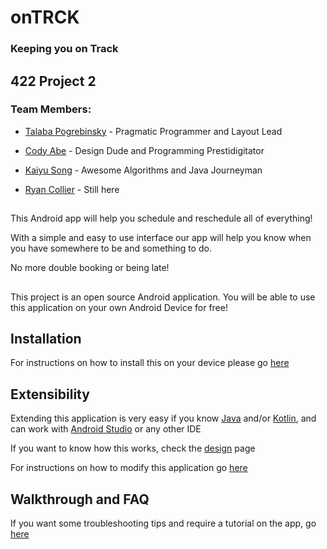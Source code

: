 # onTRCK #
### Keeping you on Track

##
## 422 Project 2

### Team Members:
 - [Talaba Pogrebinsky](https://github.com/pogrebinsky2010) - Pragmatic Programmer and Layout Lead
 
 - [Cody Abe](https://github.com/codemasa) - Design Dude and Programming Prestidigitator 
 
 - [Kaiyu Song](https://github.com/kaiyus) - Awesome Algorithms and Java Journeyman
 
 - [Ryan Collier](https://github.com/FidgetYou) - Still here
##
This Android app will help you schedule and reschedule all of everything!

With a simple and easy to use interface our app will help you know when you have somewhere to be and something to do.

No more double booking or being late!

##
This project is an open source Android application. You will be able to use this application on your own Android Device for free!

## Installation 
For instructions on how to install this on your device please go [here](https://github.com/codemasa/422Project2/wiki/Install)

##
## Extensibility 
Extending this application is very easy if you know [Java](https://www.java.com/en/) and/or [Kotlin](https://kotlinlang.org), and can work with [Android Studio](https://developer.android.com/studio/index.html) or any other IDE

If you want to know how this works, check the [design](https://github.com/codemasa/422Project2/wiki/Design) page

For instructions on how to modify this application go [here](https://github.com/codemasa/422Project2/wiki/Instructions-on-Modding)

##
## Walkthrough and FAQ 
If you want some troubleshooting tips and require a tutorial on the app, go [here](https://github.com/codemasa/422Project2/wiki/Walkthrough)
